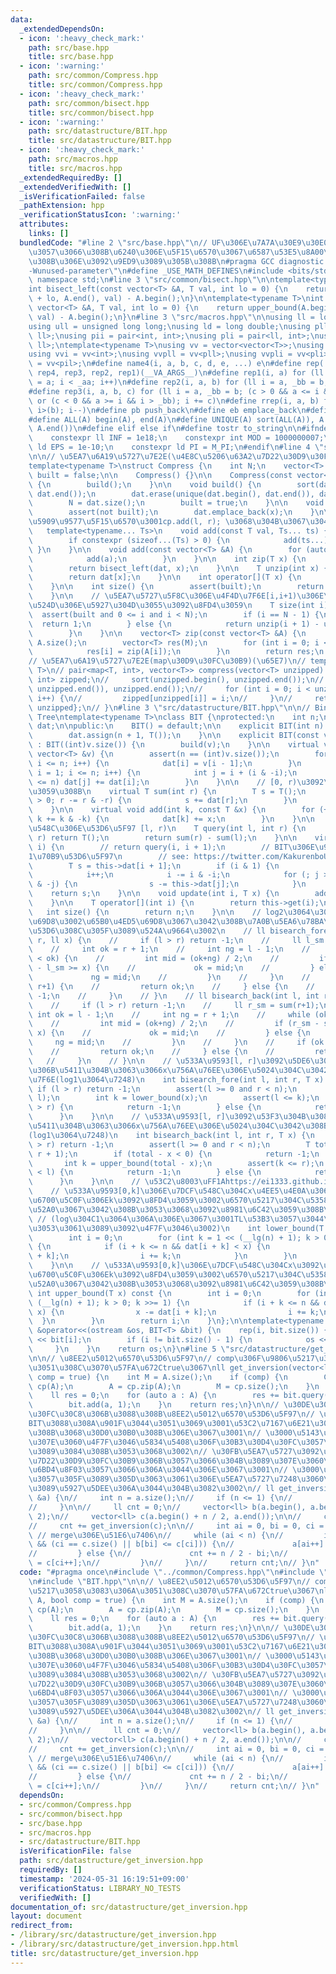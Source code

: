```yaml
---
data:
  _extendedDependsOn:
  - icon: ':heavy_check_mark:'
    path: src/base.hpp
    title: src/base.hpp
  - icon: ':warning:'
    path: src/common/Compress.hpp
    title: src/common/Compress.hpp
  - icon: ':heavy_check_mark:'
    path: src/common/bisect.hpp
    title: src/common/bisect.hpp
  - icon: ':warning:'
    path: src/datastructure/BIT.hpp
    title: src/datastructure/BIT.hpp
  - icon: ':heavy_check_mark:'
    path: src/macros.hpp
    title: src/macros.hpp
  _extendedRequiredBy: []
  _extendedVerifiedWith: []
  _isVerificationFailed: false
  _pathExtension: hpp
  _verificationStatusIcon: ':warning:'
  attributes:
    links: []
  bundledCode: "#line 2 \"src/base.hpp\"\n// UF\u306E\u7A7A\u30E9\u30E0\u30C0\u6E21\
    \u3057\u3066\u308B\u6240\u306E\u5F15\u6570\u3067\u6587\u53E5\u8A00\u308F\u308C\
    \u308B\u306E\u3092\u9ED9\u3089\u305B\u308B\n#pragma GCC diagnostic ignored \"\
    -Wunused-parameter\"\n#define _USE_MATH_DEFINES\n#include <bits/stdc++.h>\nusing\
    \ namespace std;\n#line 3 \"src/common/bisect.hpp\"\n\ntemplate<typename T>\n\
    int bisect_left(const vector<T> &A, T val, int lo = 0) {\n    return lower_bound(A.begin()\
    \ + lo, A.end(), val) - A.begin();\n}\n\ntemplate<typename T>\nint bisect_right(const\
    \ vector<T> &A, T val, int lo = 0) {\n    return upper_bound(A.begin() + lo, A.end(),\
    \ val) - A.begin();\n}\n#line 3 \"src/macros.hpp\"\n\nusing ll = long long;\n\
    using ull = unsigned long long;\nusing ld = long double;\nusing pll = pair<ll,\
    \ ll>;\nusing pii = pair<int, int>;\nusing pli = pair<ll, int>;\nusing pil = pair<int,\
    \ ll>;\ntemplate<typename T>\nusing vv = vector<vector<T>>;\nusing vvl = vv<ll>;\n\
    using vvi = vv<int>;\nusing vvpll = vv<pll>;\nusing vvpli = vv<pli>;\nusing vvpil\
    \ = vv<pil>;\n#define name4(i, a, b, c, d, e, ...) e\n#define rep(...) name4(__VA_ARGS__,\
    \ rep4, rep3, rep2, rep1)(__VA_ARGS__)\n#define rep1(i, a) for (ll i = 0, _aa\
    \ = a; i < _aa; i++)\n#define rep2(i, a, b) for (ll i = a, _bb = b; i < _bb; i++)\n\
    #define rep3(i, a, b, c) for (ll i = a, _bb = b; (c > 0 && a <= i && i < _bb)\
    \ or (c < 0 && a >= i && i > _bb); i += c)\n#define rrep(i, a, b) for (ll i=(a);\
    \ i>(b); i--)\n#define pb push_back\n#define eb emplace_back\n#define mkp make_pair\n\
    #define ALL(A) begin(A), end(A)\n#define UNIQUE(A) sort(ALL(A)), A.erase(unique(ALL(A)),\
    \ A.end())\n#define elif else if\n#define tostr to_string\n\n#ifndef CONSTANTS\n\
    \    constexpr ll INF = 1e18;\n    constexpr int MOD = 1000000007;\n    constexpr\
    \ ld EPS = 1e-10;\n    constexpr ld PI = M_PI;\n#endif\n#line 4 \"src/common/Compress.hpp\"\
    \n\n// \u5EA7\u6A19\u5727\u7E2E(\u4E8C\u5206\u63A2\u7D22\u30D9\u30FC\u30B9)\n\
    template<typename T>\nstruct Compress {\n    int N;\n    vector<T> dat;\n    bool\
    \ built = false;\n\n    Compress() {}\n\n    Compress(const vector<T> &A) : dat(A)\
    \ {\n        build();\n    }\n\n    void build() {\n        sort(dat.begin(),\
    \ dat.end());\n        dat.erase(unique(dat.begin(), dat.end()), dat.end());\n\
    \        N = dat.size();\n        built = true;\n    }\n\n    void add(T x) {\n\
    \        assert(not built);\n        dat.emplace_back(x);\n    }\n\n    // \u53EF\
    \u5909\u9577\u5F15\u6570\u3001cp.add(l, r); \u3068\u304B\u3067\u304D\u308B\n \
    \   template<typename... Ts>\n    void add(const T val, Ts... ts) {\n        dat.emplace_back(val);\n\
    \        if constexpr (sizeof...(Ts) > 0) {\n            add(ts...);\n       \
    \ }\n    }\n\n    void add(const vector<T> &A) {\n        for (auto a : A) {\n\
    \            add(a);\n        }\n    }\n\n    int zip(T x) {\n        assert(built);\n\
    \        return bisect_left(dat, x);\n    }\n\n    T unzip(int x) {\n        assert(built);\n\
    \        return dat[x];\n    }\n\n    int operator[](T x) {\n        return zip(x);\n\
    \    }\n\n    int size() {\n        assert(built);\n        return dat.size();\n\
    \    }\n\n    // \u5EA7\u5727\u5F8C\u306E\u4F4D\u7F6E[i,i+1)\u306E\u5EA7\u5727\
    \u524D\u306E\u5927\u304D\u3055\u3092\u8FD4\u3059\n    T size(int i) {\n      \
    \  assert(built and 0 <= i and i < N);\n        if (i == N - 1) {\n          \
    \  return 1;\n        } else {\n            return unzip(i + 1) - unzip(i);\n\
    \        }\n    }\n\n    vector<T> zip(const vector<T> &A) {\n        int M =\
    \ A.size();\n        vector<T> res(M);\n        for (int i = 0; i < M; i++) {\n\
    \            res[i] = zip(A[i]);\n        }\n        return res;\n    }\n};\n\n\
    // \u5EA7\u6A19\u5727\u7E2E(map\u30D9\u30FC\u30B9)(\u65E7)\n// template<typename\
    \ T>\n// pair<map<T, int>, vector<T>> compress(vector<T> unzipped) {\n//     map<T,\
    \ int> zipped;\n//     sort(unzipped.begin(), unzipped.end());\n//     unzipped.erase(unique(unzipped.begin(),\
    \ unzipped.end()), unzipped.end());\n//     for (int i = 0; i < unzipped.size();\
    \ i++) {\n//         zipped[unzipped[i]] = i;\n//     }\n//     return {zipped,\
    \ unzipped};\n// }\n#line 3 \"src/datastructure/BIT.hpp\"\n\n// Binary Indexed\
    \ Tree\ntemplate<typename T>\nclass BIT {\nprotected:\n    int n;\n    vector<T>\
    \ dat;\n\npublic:\n    BIT() = default;\n\n    explicit BIT(int n) : n(n) {\n\
    \        dat.assign(n + 1, T());\n    }\n\n    explicit BIT(const vector<T> &v)\
    \ : BIT((int)v.size()) {\n        build(v);\n    }\n\n    virtual void build(const\
    \ vector<T> &v) {\n        assert(n == (int)v.size());\n        for (int i = 1;\
    \ i <= n; i++) {\n            dat[i] = v[i - 1];\n        }\n        for (int\
    \ i = 1; i <= n; i++) {\n            int j = i + (i & -i);\n            if (j\
    \ <= n) dat[j] += dat[i];\n        }\n    }\n\n    // [0, r)\u3092\u5408\u8A08\
    \u3059\u308B\n    virtual T sum(int r) {\n        T s = T();\n        for (; r\
    \ > 0; r -= r & -r) {\n            s += dat[r];\n        }\n        return s;\n\
    \    }\n\n    virtual void add(int k, const T &x) {\n        for (++k; k <= n;\
    \ k += k & -k) {\n            dat[k] += x;\n        }\n    }\n\n    // \u533A\u9593\
    \u548C\u306E\u53D6\u5F97 [l, r)\n    T query(int l, int r) {\n        if (l >=\
    \ r) return T();\n        return sum(r) - sum(l);\n    }\n\n    virtual T get(int\
    \ i) {\n        // return query(i, i + 1);\n        // BIT\u306E\u9AD8\u901F\u306A\
    1\u70B9\u53D6\u5F97\n        // see: https://twitter.com/KakurenboUni/status/1643832177690550273\n\
    \        T s = this->dat[i + 1];\n        if (i & 1) {\n            int j = i;\n\
    \            i++;\n            i -= i & -i;\n            for (; j > i; j -= j\
    \ & -j) {\n                s -= this->dat[j];\n            }\n        }\n    \
    \    return s;\n    }\n\n    void update(int i, T x) {\n        add(i, x - this->get(i));\n\
    \    }\n\n    T operator[](int i) {\n        return this->get(i);\n    }\n\n \
    \   int size() {\n        return n;\n    }\n\n    // log2\u3064\u306E\u65E7\u4ED5\
    \u69D8\u3002\u65B0\u4ED5\u69D8\u3067\u3042\u308B\u7A0B\u5EA6\u78BA\u8A8D\u304C\
    \u53D6\u308C\u305F\u3089\u524A\u9664\u3002\n    // ll bisearch_fore(int l, int\
    \ r, ll x) {\n    //     if (l > r) return -1;\n    //     ll l_sm = sum(l);\n\
    \    //     int ok = r + 1;\n    //     int ng = l - 1;\n    //     while (ng+1\
    \ < ok) {\n    //         int mid = (ok+ng) / 2;\n    //         if (sum(mid+1)\
    \ - l_sm >= x) {\n    //             ok = mid;\n    //         } else {\n    //\
    \             ng = mid;\n    //         }\n    //     }\n    //     if (ok !=\
    \ r+1) {\n    //         return ok;\n    //     } else {\n    //         return\
    \ -1;\n    //     }\n    // }\n    // ll bisearch_back(int l, int r, ll x) {\n\
    \    //     if (l > r) return -1;\n    //     ll r_sm = sum(r+1);\n    //    \
    \ int ok = l - 1;\n    //     int ng = r + 1;\n    //     while (ok+1 < ng) {\n\
    \    //         int mid = (ok+ng) / 2;\n    //         if (r_sm - sum(mid) >=\
    \ x) {\n    //             ok = mid;\n    //         } else {\n    //        \
    \     ng = mid;\n    //         }\n    //     }\n    //     if (ok != l-1) {\n\
    \    //         return ok;\n    //     } else {\n    //         return -1;\n \
    \   //     }\n    // }\n\n    // \u533A\u9593[l, r]\u3092\u5DE6\u304B\u3089\u53F3\
    \u306B\u5411\u304B\u3063\u3066x\u756A\u76EE\u306E\u5024\u304C\u3042\u308B\u4F4D\
    \u7F6E(log1\u3064\u7248)\n    int bisearch_fore(int l, int r, T x) {\n       \
    \ if (l > r) return -1;\n        assert(l >= 0 and r < n);\n        x += query(0,\
    \ l);\n        int k = lower_bound(x);\n        assert(l <= k);\n        if (k\
    \ > r) {\n            return -1;\n        } else {\n            return k;\n  \
    \      }\n    }\n\n    // \u533A\u9593[l, r]\u3092\u53F3\u304B\u3089\u5DE6\u306B\
    \u5411\u304B\u3063\u3066x\u756A\u76EE\u306E\u5024\u304C\u3042\u308B\u4F4D\u7F6E\
    (log1\u3064\u7248)\n    int bisearch_back(int l, int r, T x) {\n        if (l\
    \ > r) return -1;\n        assert(l >= 0 and r < n);\n        T total = query(0,\
    \ r + 1);\n        if (total - x < 0) {\n            return -1;\n        }\n \
    \       int k = upper_bound(total - x);\n        assert(k <= r);\n        if (k\
    \ < l) {\n            return -1;\n        } else {\n            return k;\n  \
    \      }\n    }\n\n    // \u53C2\u8003\uFF1Ahttps://ei1333.github.io/library/structure/others/binary-indexed-tree.cpp\n\
    \    // \u533A\u9593[0,k]\u306E\u7DCF\u548C\u304Cx\u4EE5\u4E0A\u3068\u306A\u308B\
    \u6700\u5C0F\u306Ek\u3092\u8FD4\u3059\u3002\u6570\u5217\u304C\u5358\u8ABF\u5897\
    \u52A0\u3067\u3042\u308B\u3053\u3068\u3092\u8981\u6C42\u3059\u308B\u3002\n   \
    \ // (log\u304C1\u3064\u306A\u306E\u3067\u3001TL\u53B3\u3057\u3044\u6642\u306F\
    \u3053\u3061\u3089\u3092\u4F7F\u3046\u3002)\n    int lower_bound(T x) const {\n\
    \        int i = 0;\n        for (int k = 1 << (__lg(n) + 1); k > 0; k >>= 1)\
    \ {\n            if (i + k <= n && dat[i + k] < x) {\n                x -= dat[i\
    \ + k];\n                i += k;\n            }\n        }\n        return i;\n\
    \    }\n\n    // \u533A\u9593[0,k]\u306E\u7DCF\u548C\u304Cx\u3092\u4E0A\u56DE\u308B\
    \u6700\u5C0F\u306Ek\u3092\u8FD4\u3059\u3002\u6570\u5217\u304C\u5358\u8ABF\u5897\
    \u52A0\u3067\u3042\u308B\u3053\u3068\u3092\u8981\u6C42\u3059\u308B\u3002\n   \
    \ int upper_bound(T x) const {\n        int i = 0;\n        for (int k = 1 <<\
    \ (__lg(n) + 1); k > 0; k >>= 1) {\n            if (i + k <= n && dat[i + k] <=\
    \ x) {\n                x -= dat[i + k];\n                i += k;\n          \
    \  }\n        }\n        return i;\n    }\n};\n\ntemplate<typename T>\nostream\
    \ &operator<<(ostream &os, BIT<T> &bit) {\n    rep(i, bit.size()) {\n        os\
    \ << bit[i];\n        if (i != bit.size() - 1) {\n            os << ' ';\n   \
    \     }\n    }\n    return os;\n}\n#line 5 \"src/datastructure/get_inversion.hpp\"\
    \n\n// \u8EE2\u5012\u6570\u53D6\u5F97\n// comp\u306F\u9806\u5217\u3058\u3083\u306A\
    \u3051\u308C\u3070\u57FA\u672Ctrue\u3067\nll get_inversion(vector<ll> A, bool\
    \ comp = true) {\n    int M = A.size();\n    if (comp) {\n        Compress<ll>\
    \ cp(A);\n        A = cp.zip(A);\n        M = cp.size();\n    }\n    BIT<ll> bit(M);\n\
    \    ll res = 0;\n    for (auto a : A) {\n        res += bit.query(a + 1, M);\n\
    \        bit.add(a, 1);\n    }\n    return res;\n}\n\n// \u30DE\u30FC\u30B8\u30BD\
    \u30FC\u30C8\u306B\u3088\u308B\u8EE2\u5012\u6570\u53D6\u5F97\n// \u30FB\u5EA7\u5727\
    BIT\u3088\u308A\u901F\u3044\u3051\u3069\u3001\u53C2\u7167\u6E21\u3057\u3084\u3081\
    \u308B\u3068\u30D0\u30B0\u308B\u306E\u3067\u3001\n// \u3000\u5143\u306E\u5217\u3082\
    \u307E\u3060\u4F7F\u3046\u5834\u5408\u306F\u30B3\u30D4\u30FC\u3057\u3066\u304B\
    \u3089\u3084\u308B\u3053\u3068\u3002\n// \u30FB\u5EA7\u5727\u3092\u4E8C\u5206\u63A2\
    \u7D22\u30D9\u30FC\u30B9\u306B\u3057\u3066\u304B\u3089\u307E\u3060\u901F\u5EA6\
    \u6BD4\u8F03\u3057\u3066\u306A\u3044\u306E\u3067\u3001\n// \u3000\u3082\u3057\u304B\
    \u3057\u305F\u3089\u305D\u3063\u3061\u306E\u5EA7\u5727\u7248\u3060\u3063\u305F\
    \u3089\u5927\u5DEE\u306A\u3044\u304B\u3082\u3002\n// ll get_inversion(vector<ll>\
    \ &a) {\n//     int n = a.size();\n//     if (n <= 1) {\n//         return 0;\n\
    //     }\n\n//     ll cnt = 0;\n//     vector<ll> b(a.begin(), a.begin() + n /\
    \ 2);\n//     vector<ll> c(a.begin() + n / 2, a.end());\n\n//     cnt += get_inversion(b);\n\
    //     cnt += get_inversion(c);\n\n//     int ai = 0, bi = 0, ci = 0;\n//    \
    \ // merge\u306E\u51E6\u7406\n//     while (ai < n) {\n//         if (bi < b.size()\
    \ && (ci == c.size() || b[bi] <= c[ci])) {\n//             a[ai++] = b[bi++];\n\
    //         } else {\n//             cnt += n / 2 - bi;\n//             a[ai++]\
    \ = c[ci++];\n//         }\n//     }\n//     return cnt;\n// }\n"
  code: "#pragma once\n#include \"../common/Compress.hpp\"\n#include \"../macros.hpp\"\
    \n#include \"BIT.hpp\"\n\n// \u8EE2\u5012\u6570\u53D6\u5F97\n// comp\u306F\u9806\
    \u5217\u3058\u3083\u306A\u3051\u308C\u3070\u57FA\u672Ctrue\u3067\nll get_inversion(vector<ll>\
    \ A, bool comp = true) {\n    int M = A.size();\n    if (comp) {\n        Compress<ll>\
    \ cp(A);\n        A = cp.zip(A);\n        M = cp.size();\n    }\n    BIT<ll> bit(M);\n\
    \    ll res = 0;\n    for (auto a : A) {\n        res += bit.query(a + 1, M);\n\
    \        bit.add(a, 1);\n    }\n    return res;\n}\n\n// \u30DE\u30FC\u30B8\u30BD\
    \u30FC\u30C8\u306B\u3088\u308B\u8EE2\u5012\u6570\u53D6\u5F97\n// \u30FB\u5EA7\u5727\
    BIT\u3088\u308A\u901F\u3044\u3051\u3069\u3001\u53C2\u7167\u6E21\u3057\u3084\u3081\
    \u308B\u3068\u30D0\u30B0\u308B\u306E\u3067\u3001\n// \u3000\u5143\u306E\u5217\u3082\
    \u307E\u3060\u4F7F\u3046\u5834\u5408\u306F\u30B3\u30D4\u30FC\u3057\u3066\u304B\
    \u3089\u3084\u308B\u3053\u3068\u3002\n// \u30FB\u5EA7\u5727\u3092\u4E8C\u5206\u63A2\
    \u7D22\u30D9\u30FC\u30B9\u306B\u3057\u3066\u304B\u3089\u307E\u3060\u901F\u5EA6\
    \u6BD4\u8F03\u3057\u3066\u306A\u3044\u306E\u3067\u3001\n// \u3000\u3082\u3057\u304B\
    \u3057\u305F\u3089\u305D\u3063\u3061\u306E\u5EA7\u5727\u7248\u3060\u3063\u305F\
    \u3089\u5927\u5DEE\u306A\u3044\u304B\u3082\u3002\n// ll get_inversion(vector<ll>\
    \ &a) {\n//     int n = a.size();\n//     if (n <= 1) {\n//         return 0;\n\
    //     }\n\n//     ll cnt = 0;\n//     vector<ll> b(a.begin(), a.begin() + n /\
    \ 2);\n//     vector<ll> c(a.begin() + n / 2, a.end());\n\n//     cnt += get_inversion(b);\n\
    //     cnt += get_inversion(c);\n\n//     int ai = 0, bi = 0, ci = 0;\n//    \
    \ // merge\u306E\u51E6\u7406\n//     while (ai < n) {\n//         if (bi < b.size()\
    \ && (ci == c.size() || b[bi] <= c[ci])) {\n//             a[ai++] = b[bi++];\n\
    //         } else {\n//             cnt += n / 2 - bi;\n//             a[ai++]\
    \ = c[ci++];\n//         }\n//     }\n//     return cnt;\n// }\n"
  dependsOn:
  - src/common/Compress.hpp
  - src/common/bisect.hpp
  - src/base.hpp
  - src/macros.hpp
  - src/datastructure/BIT.hpp
  isVerificationFile: false
  path: src/datastructure/get_inversion.hpp
  requiredBy: []
  timestamp: '2024-05-31 16:19:51+09:00'
  verificationStatus: LIBRARY_NO_TESTS
  verifiedWith: []
documentation_of: src/datastructure/get_inversion.hpp
layout: document
redirect_from:
- /library/src/datastructure/get_inversion.hpp
- /library/src/datastructure/get_inversion.hpp.html
title: src/datastructure/get_inversion.hpp
---
```

